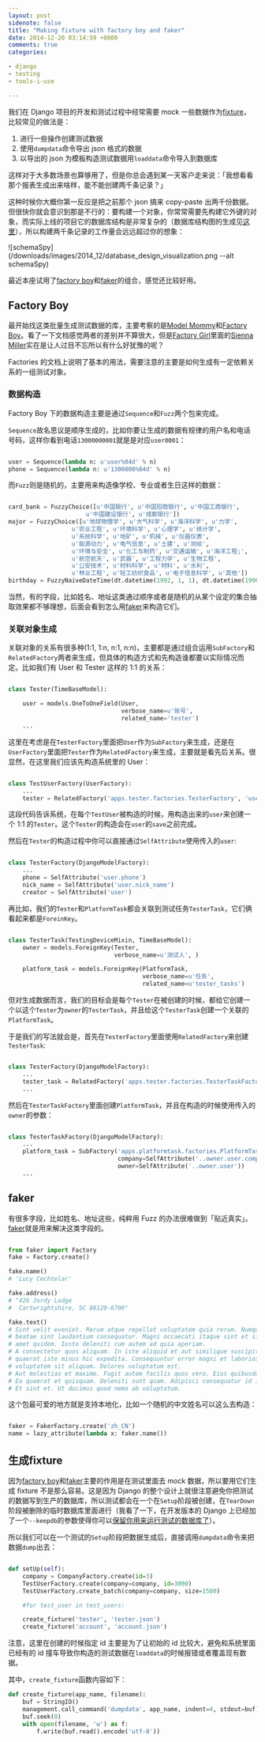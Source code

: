 ```yaml
---
layout: post
sidenote: false
title: "Making fixture with factory boy and faker"
date: 2014-12-20 03:14:59 +0800
comments: true
categories:

- django
- testing
- tools-i-use

---
```


我们在 Django 项目的开发和测试过程中经常需要 mock 一些数据作为[fixture](https://docs.djangoproject.com/en/1.7/howto/initial-data/)，比较常见的做法是：

1. 进行一些操作创建测试数据
2. 使用`dumpdata`命令导出 json 格式的数据
3. 以导出的 json 为模板构造测试数据用`loaddata`命令导入到数据库

这样对于大多数场景也算够用了，但是你总会遇到某一天客户走来说：「我想看看那个报表生成出来啥样，能不能创建两千条记录？」

这种时候你大概你第一反应是把之前那个 json 搞来 copy-paste 出两千份数据。但很快你就会意识到那是不行的：要构建一个对象，你常常需要先构建它外键的对象，而实际上线的项目它的数据库结构是非常复杂的（数据库结构图的生成见[这里](https://lenciel.com/2014/12/integrate-schemaspy-with-sphinx-build-for-django-database-design-visualization/)），所以构建两千条记录的工作量会远远超过你的想象：

![schemaSpy](/downloads/images/2014_12/database_design_visualization.png --alt schemaSpy)

最近本座试用了[factory boy](https://github.com/rbarrois/factory_boy/)和[faker](https://github.com/joke2k/faker)的组合，感觉还比较好用。

## Factory Boy

最开始找这类批量生成测试数据的库，主要考察的是[Model Mommy](https://github.com/vandersonmota/model_mommy)和[Factory Boy](https://github.com/rbarrois/factory_boy/)。看了一下文档感觉两者的差别并不算很大，但是[Factory Girl](http://movie.douban.com/subject/1898357/)里面的[Sienna Miller](http://movie.douban.com/celebrity/1003485/)实在是让人过目不忘所以有什么好犹豫的呢？

Factories 的文档上说明了基本的用法，需要注意的主要是如何生成有一定依赖关系的一组测试对象。

### 数据构造

Factory Boy 下的数据构造主要是通过`Sequence`和`Fuzz`两个包来完成。

`Sequence`故名思议是顺序生成的，比如你要让生成的数据有规律的用户名和电话号码，这样你看到电话`13000000001`就是是对应`user0001`：

``` python

user = Sequence(lambda n: u'user%04d' % n)
phone = Sequence(lambda n: u'1300000%04d' % n)

```

而`Fuzz`则是随机的，主要用来构造像学校、专业或者生日这样的数据：

``` python

card_bank = FuzzyChoice([u'中国银行', u'中国招商银行', u'中国工商银行',
                      u'中国建设银行', u'成都银行'])
major = FuzzyChoice([u'地球物理学', u'大气科学', u'海洋科学', u'力学',
                  u'农业工程', u'环境科学', u'心理学', u'统计学',
                  u'系统科学', u'地矿', u'机械', u'仪器仪表',
                  u'能源动力', u'电气信息', u'土建', u'测绘',
                  u'环境与安全', u'化工与制药', u'交通运输', u'海洋工程;',
                  u'航空航天', u'武器', u'工程力学', u'生物工程',
                  u'公安技术', u'材料科学', u'材料', u'水利',
                  u'林业工程', u'轻工纺织食品', u'电子信息科学', u'其他'])
birthday = FuzzyNaiveDateTime(dt.datetime(1992, 1, 1), dt.datetime(1996, 1, 1))

```

当然，有的字段，比如姓名、地址这类通过顺序或者是随机的从某个设定的集合抽取效果都不够理想，后面会看到怎么用[faker](https://github.com/joke2k/faker)来构造它们。

### 关联对象生成

关联对象的关系有很多种(1:1, 1:n, n:1, n:n)，主要都是通过组合运用`SubFactory`和`RelatedFactory`两者来生成，但具体的构造方式和先构造谁都要以实际情况而定。比如我们有 User 和 Tester 这样的 1:1 的关系：

``` python

class Tester(TimeBaseModel):

    user = models.OneToOneField(User,
                                verbose_name=u'账号',
                                related_name='tester')
    ...

```

这里在考虑是在`TesterFactory`里面把`User`作为`SubFactory`来生成，还是在`UserFactory`里面把`Tester`作为`RelatedFactory`来生成，主要就是看先后关系。很显然，在这里我们应该先构造系统里的 User：

``` python

class TestUserFactory(UserFactory):
    ...
    tester = RelatedFactory('apps.tester.factories.TesterFactory', 'user')

```

这段代码告诉系统，在每个`TestUser`被构造的时候，用构造出来的`user`来创建一个 1:1 的`Tester`。这个`Tester`的构造会在`user`的`save`之前完成。

然后在`Tester`的构造过程中你可以直接通过`SelfAttribute`使用传入的`user`:

``` python

class TesterFactory(DjangoModelFactory):
    ...
    phone = SelfAttribute('user.phone')
    nick_name = SelfAttribute('user.nick_name')
    creator = SelfAttribute('user')

```

再比如，我们的`Tester`和`PlatformTask`都会关联到测试任务`TesterTask`，它们俩看起来都是`ForeinKey`。

```python

class TesterTask(TestingDeviceMixin, TimeBaseModel):
    owner = models.ForeignKey(Tester,
                              verbose_name=u'测试人', )

    platform_task = models.ForeignKey(PlatformTask,
                                      verbose_name=u'任务',
                                      related_name=u'tester_tasks')

```

但对生成数据而言，我们的目标会是每个`Tester`在被创建的时候，都给它创建一个以这个`Tester`为`owner`的`TesterTask`，并且给这个`TesterTask`创建一个关联的`PlatformTask`。

于是我们的写法就会是，首先在`TesterFactory`里面使用`RelatedFactory`来创建`TesterTask`:

``` python

class TesterFactory(DjangoModelFactory):
    ...
    tester_task = RelatedFactory('apps.tester.factories.TesterTaskFactory', 'owner')
    ...

```

然后在`TesterTaskFactory`里面创建`PlatformTask`，并且在构造的时候使用传入的`owner`的参数：

``` python

class TesterTaskFactory(DjangoModelFactory):
    ...
    platform_task = SubFactory('apps.platformtask.factories.PlatformTaskFactory',
                               company=SelfAttribute('..owner.user.company'),
                               owner=SelfAttribute('..owner.user'))
    ...

```



## faker

有很多字段，比如姓名、地址这些，纯粹用 Fuzz 的办法很难做到「贴近真实」。[faker](https://github.com/joke2k/faker)就是用来解决这类字段的。

``` python

from faker import Factory
fake = Factory.create()

fake.name()
# 'Lucy Cechtelar'

fake.address()
# "426 Jordy Lodge
#  Cartwrightshire, SC 88120-6700"

fake.text()
# Sint velit eveniet. Rerum atque repellat voluptatem quia rerum. Numquam excepturi
# beatae sint laudantium consequatur. Magni occaecati itaque sint et sit tempore. Nesciunt
# amet quidem. Iusto deleniti cum autem ad quia aperiam.
# A consectetur quos aliquam. In iste aliquid et aut similique suscipit. Consequatur qui
# quaerat iste minus hic expedita. Consequuntur error magni et laboriosam. Aut aspernatur
# voluptatem sit aliquam. Dolores voluptatum est.
# Aut molestias et maxime. Fugit autem facilis quos vero. Eius quibusdam possimus est.
# Ea quaerat et quisquam. Deleniti sunt quam. Adipisci consequatur id in occaecati.
# Et sint et. Ut ducimus quod nemo ab voluptatum.

```

这个包最可爱的地方就是支持本地化，比如一个随机的中文姓名可以这么去构造：

``` python

faker = FakerFactory.create('zh_CN')
name = lazy_attribute(lambda x: faker.name())

```

## 生成fixture

因为[factory boy](https://github.com/rbarrois/factory_boy/)和[faker](https://github.com/joke2k/faker)主要的作用是在测试里面去 mock 数据，所以要用它们生成 fixture 不是那么容易。这是因为 Django 的整个设计上就很注意避免你把测试的数据写到生产的数据库，所以测试都会在一个在`Setup`阶段被创建，在`TearDown`阶段被删除的临时数据库里面进行（我看了一下，在开发版本的 Django 上已经加了一个`--keepdb`的参数使得你可以[保留你用来运行测试的数据库了](https://docs.djangoproject.com/en/dev/ref/django-admin/#django-admin-option---keepdb)）。

所以我们可以在一个测试的`Setup`阶段把数据生成后，直接调用`dumpdata`命令来把数据`dump`出去：

``` python

def setUp(self):
    company = CompanyFactory.create(id=3)
    TestUserFactory.create(company=company, id=3000)
    TestUserFactory.create_batch(company=company, size=1500)

    #for test_user in test_users:

    create_fixture('tester', 'tester.json')
    create_fixture('account', 'account.json')

```

注意，这里在创建的时候指定 id 主要是为了让初始的 id 比较大，避免和系统里面已经有的 id 撞车导致你构造的测试数据在`loaddata`的时候报错或者覆盖现有数据。

其中，`create_fixture`函数内容如下：

``` python
def create_fixture(app_name, filename):
    buf = StringIO()
    management.call_command('dumpdata', app_name, indent=4, stdout=buf)
    buf.seek(0)
    with open(filename, 'w') as f:
        f.write(buf.read().encode('utf-8'))
```

